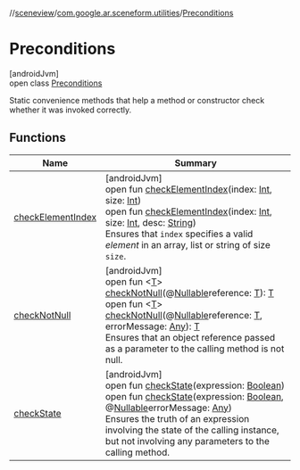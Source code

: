 //[sceneview](../../../index.md)/[com.google.ar.sceneform.utilities](../index.md)/[Preconditions](index.md)

# Preconditions

[androidJvm]\
open class [Preconditions](index.md)

Static convenience methods that help a method or constructor check whether it was invoked correctly.

## Functions

| Name | Summary |
|---|---|
| [checkElementIndex](check-element-index.md) | [androidJvm]<br>open fun [checkElementIndex](check-element-index.md)(index: [Int](https://kotlinlang.org/api/latest/jvm/stdlib/kotlin/-int/index.html), size: [Int](https://kotlinlang.org/api/latest/jvm/stdlib/kotlin/-int/index.html))<br>open fun [checkElementIndex](check-element-index.md)(index: [Int](https://kotlinlang.org/api/latest/jvm/stdlib/kotlin/-int/index.html), size: [Int](https://kotlinlang.org/api/latest/jvm/stdlib/kotlin/-int/index.html), desc: [String](https://developer.android.com/reference/kotlin/java/lang/String.html))<br>Ensures that `index` specifies a valid *element* in an array, list or string of size `size`. |
| [checkNotNull](check-not-null.md) | [androidJvm]<br>open fun &lt;[T](check-not-null.md)&gt; [checkNotNull](check-not-null.md)(@[Nullable](https://developer.android.com/reference/kotlin/androidx/annotation/Nullable.html)reference: [T](../../com.google.ar.sceneform.resources/-resource-registry/index.md)): [T](../../com.google.ar.sceneform.resources/-resource-registry/index.md)<br>open fun &lt;[T](check-not-null.md)&gt; [checkNotNull](check-not-null.md)(@[Nullable](https://developer.android.com/reference/kotlin/androidx/annotation/Nullable.html)reference: [T](../../com.google.ar.sceneform.resources/-resource-registry/index.md), errorMessage: [Any](https://kotlinlang.org/api/latest/jvm/stdlib/kotlin/-any/index.html)): [T](../../com.google.ar.sceneform.resources/-resource-registry/index.md)<br>Ensures that an object reference passed as a parameter to the calling method is not null. |
| [checkState](check-state.md) | [androidJvm]<br>open fun [checkState](check-state.md)(expression: [Boolean](https://kotlinlang.org/api/latest/jvm/stdlib/kotlin/-boolean/index.html))<br>open fun [checkState](check-state.md)(expression: [Boolean](https://kotlinlang.org/api/latest/jvm/stdlib/kotlin/-boolean/index.html), @[Nullable](https://developer.android.com/reference/kotlin/androidx/annotation/Nullable.html)errorMessage: [Any](https://kotlinlang.org/api/latest/jvm/stdlib/kotlin/-any/index.html))<br>Ensures the truth of an expression involving the state of the calling instance, but not involving any parameters to the calling method. |
